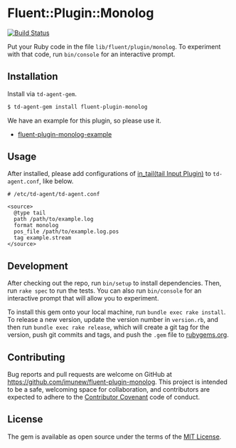 # Fluent::Plugin::Monolog

[![Build Status](https://travis-ci.org/imunew/fluent-plugin-monolog.svg?branch=master)](https://travis-ci.org/imunew/fluent-plugin-monolog)

Put your Ruby code in the file `lib/fluent/plugin/monolog`. 
To experiment with that code, run `bin/console` for an interactive prompt.

## Installation

Install via `td-agent-gem`.

```bash
$ td-agent-gem install fluent-plugin-monolog
```

We have an example for this plugin, so please use it.

- [fluent-plugin-monolog-example](https://github.com/imunew/fluent-plugin-monolog-example)

## Usage

After installed, please add configurations of [in_tail(tail Input Plugin)](https://docs.fluentd.org/v0.14/articles/in_tail) to `td-agent.conf`, like below.

```
# /etc/td-agent/td-agent.conf

<source>
  @type tail
  path /path/to/example.log
  format monolog
  pos_file /path/to/example.log.pos
  tag example.stream
</source>
```

## Development

After checking out the repo, run `bin/setup` to install dependencies. Then, run `rake spec` to run the tests. You can also run `bin/console` for an interactive prompt that will allow you to experiment.

To install this gem onto your local machine, run `bundle exec rake install`. To release a new version, update the version number in `version.rb`, and then run `bundle exec rake release`, which will create a git tag for the version, push git commits and tags, and push the `.gem` file to [rubygems.org](https://rubygems.org).

## Contributing

Bug reports and pull requests are welcome on GitHub at https://github.com/imunew/fluent-plugin-monolog. This project is intended to be a safe, welcoming space for collaboration, and contributors are expected to adhere to the [Contributor Covenant](http://contributor-covenant.org) code of conduct.


## License

The gem is available as open source under the terms of the [MIT License](http://opensource.org/licenses/MIT).

